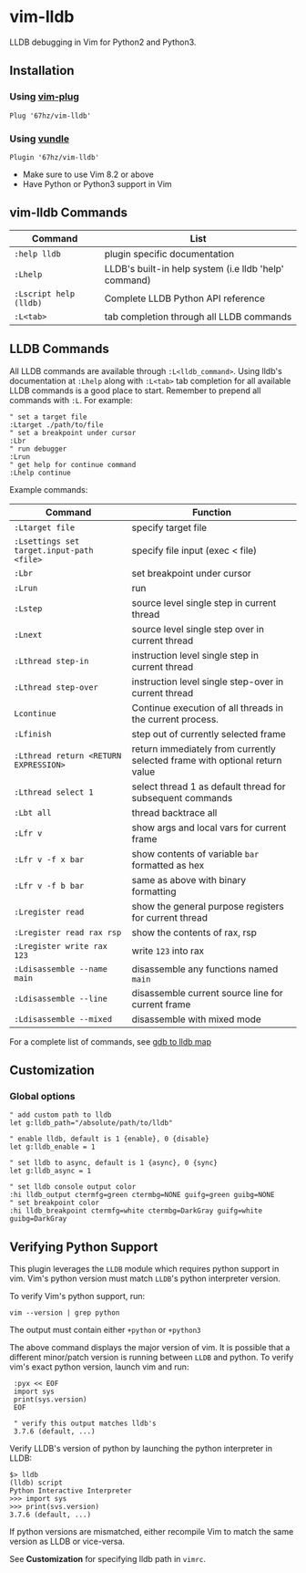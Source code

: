 vim-lldb
========

LLDB debugging in Vim for Python2 and Python3.

Installation
------------

### Using [vim-plug](https://github.com/junegunn/vim-plug)

```vim
Plug '67hz/vim-lldb'
```

### Using [vundle](https://github.com/VundleVim/Vundle.Vim)

```vim
Plugin '67hz/vim-lldb'
```

- Make sure to use Vim 8.2 or above
- Have Python or Python3 support in Vim

vim-lldb Commands
--------

| Command           | List                                                                    |
| ---               | ---                                                                     |
| `:help lldb`      | plugin specific documentation                                           |
| `:Lhelp`          | LLDB's built-in help system (i.e lldb 'help' command)                   |
| `:Lscript help (lldb)` | Complete LLDB Python API reference                                |
| `:L<tab>`         | tab completion through all LLDB commands                                |



LLDB Commands
-------------

All LLDB commands are available through `:L<lldb_command>`. Using lldb's documentation at `:Lhelp` along with `:L<tab>` tab completion for all available LLDB commands is a good place to start. Remember to prepend all commands with `:L`.
For example:

```vim
" set a target file
:Ltarget ./path/to/file
" set a breakpoint under cursor
:Lbr
" run debugger
:Lrun
" get help for continue command
:Lhelp continue
```

Example commands:


| Command           | Function                                                                    |
| ---               | ---                                                                     |
| `:Ltarget file`   | specify target file                                                     |
| `:Lsettings set target.input-path <file>` | specify file input (exec < file)                |
| `:Lbr`            | set breakpoint under cursor                                             |
| `:Lrun`           | run                                                                     |
| `:Lstep`          | source level single step in current thread                              |
| `:Lnext`          | source level single step over in current thread                         |
| `:Lthread step-in` | instruction level single step in current thread                         |
| `:Lthread step-over` | instruction level single step-over in current thread                    |
| `Lcontinue`       | Continue execution of all threads in the current process.               |
| `:Lfinish`        | step out of currently selected frame                                    |
| `:Lthread return <RETURN EXPRESSION>`| return immediately from currently selected frame with optional return value |
| `:Lthread select 1`| select thread 1 as default thread for subsequent commands              |
| `:Lbt all`         | thread backtrace all                                                   |
| `:Lfr v`          | show args and local vars for current frame                              |
| `:Lfr v -f x bar` | show contents of variable `bar` formatted as hex                        |
| `:Lfr v -f b bar` | same as above with binary formatting                                    |
| `:Lregister read`  | show the general purpose registers for current thread                  |
| `:Lregister read rax rsp`  | show the contents of rax, rsp                                  |
| `:Lregister write rax 123`  | write `123` into rax                                          |
| `:Ldisassemble --name main` | disassemble any functions named `main`                        |
| `:Ldisassemble --line` | disassemble current source line for current frame                  |
| `:Ldisassemble --mixed` | disassemble with mixed mode                                       |



For a complete list of commands, see [gdb to lldb map](https://lldb.llvm.org/use/map.html)


Customization
-------------

### Global options


```vim
" add custom path to lldb
let g:lldb_path="/absolute/path/to/lldb"
```

```vim
" enable lldb, default is 1 {enable}, 0 {disable}
let g:lldb_enable = 1
```

```vim
" set lldb to async, default is 1 {async}, 0 {sync}
let g:lldb_async = 1
```

```vim
" set lldb console output color
:hi lldb_output ctermfg=green ctermbg=NONE guifg=green guibg=NONE
" set breakpoint color
:hi lldb_breakpoint ctermfg=white ctermbg=DarkGray guifg=white guibg=DarkGray
```


Verifying Python Support
------------------------

This plugin leverages the `LLDB` module which requires python support in vim. Vim's python version must match `LLDB`'s python interpreter version.

To verify Vim's python support, run:

    vim --version | grep python

The output must contain either `+python` or `+python3`

The above command displays the major version of vim. It is possible that a different minor/patch version is running between `LLDB` and python. To verify vim's exact python version, launch vim and run: 
 
     :pyx << EOF
     import sys
     print(sys.version)
     EOF
     
     " verify this output matches lldb's
     3.7.6 (default, ...)



Verify LLDB's version of python by launching the python interpreter in LLDB: 

    $> lldb
    (lldb) script
    Python Interactive Interpreter
    >>> import sys
    >>> print(svs.version)
    3.7.6 (default, ...)


If python versions are mismatched, either recompile Vim to match the same version as LLDB or vice-versa.

See **Customization** for specifying lldb path in `vimrc`.


